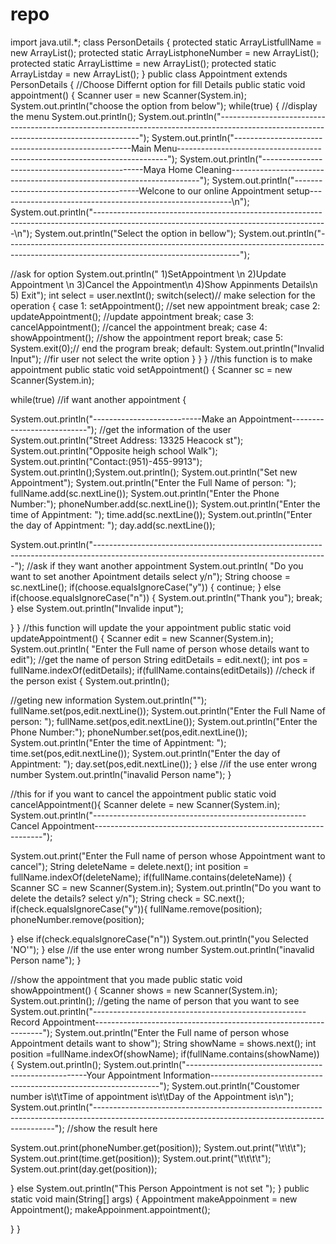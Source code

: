 # repo
import java.util.*;
class PersonDetails
{
protected static ArrayList<String>fullName = new ArrayList<String>();
protected static ArrayList<String>phoneNumber = new ArrayList<String>();
protected static ArrayList<String>time = new ArrayList<String>();
protected static ArrayList<String>day = new ArrayList<String>();
}
public class Appointment extends PersonDetails
{
//Choose Differnt option for fill Details
public static void appointment()
{
Scanner user = new Scanner(System.in);
System.out.println("choose the option from below");
while(true)
{
//display the menu
System.out.println();
System.out.println("----------------------------------------------------------------------------------------------------------------------------------------");
System.out.println("----------------------------------------------------Main Menu---------------------------------------------------------------------------");
System.out.println("------------------------------------------------Maya Home Cleaning----------------------------------------------------------------------");
System.out.println("---------------------------------------Welcone to our online Appointment setup----------------------------------------------------------\n");
System.out.println("----------------------------------------------------------------------------------------------------------------------------------------\n");
System.out.println("Select the option in bellow");
System.out.println("----------------------------------------------------------------------------------------------------------------------------------------");

//ask for option
System.out.println(" 1)SetAppointment \n 2)Update Appointment \n 3)Cancel the Appointment\n 4)Show Appinments Details\n 5) Exit");
int select = user.nextInt();
switch(select)// make selection for the operation
{
case 1:
setAppointment(); //set new appointment
break;
case 2:
updateAppointment(); //update appointment
break;
case 3:
cancelAppointment(); //cancel the appointment
break;
case 4:
showAppointment(); //show the appointment report
break;
case 5:
System.exit(0);// end the program
break;
default:
System.out.println("Invalid Input"); //fir user not select the write option
}
}
}
//this function is to make appointment
public static void setAppointment()
{
Scanner sc = new Scanner(System.in);

while(true)
//if want another appointment
{

System.out.println("---------------------------Make an Appointment---------------------------");
//get the information of the user
System.out.println("Street Address: 13325 Heacock st");
System.out.println("Opposite heigh school Walk");
System.out.println("Contact:(951)-455-9913");
System.out.println();System.out.println();
System.out.println("Set new Appointment");
System.out.println("Enter the Full Name of person: ");
fullName.add(sc.nextLine());
System.out.println("Enter the Phone Number:");
phoneNumber.add(sc.nextLine());
System.out.println("Enter the time of Appintment: ");
time.add(sc.nextLine());
System.out.println("Enter the day of Appintment: ");
day.add(sc.nextLine());

System.out.println("----------------------------------------------------------------------------------------------------------------------------------------");
//ask if they want another appointment
System.out.println( "Do you want to set another Apointment details select y/n");
String choose = sc.nextLine();
if(choose.equalsIgnoreCase("y"))
{
continue;
}
else if(choose.equalsIgnoreCase("n"))
{
System.out.println("Thank you");
break;
}
else
System.out.println("Invalide input");

}
}
//this function will update the your appointment
public static void updateAppointment() 
{
Scanner edit = new Scanner(System.in);
System.out.println( "Enter the Full name of person whose details want to edit"); //get the name of person
String editDetails = edit.next();
int pos = fullName.indexOf(editDetails);
if(fullName.contains(editDetails)) //check if the person exist
{
System.out.println();

//geting new information
System.out.println("");
fullName.set(pos,edit.nextLine());
System.out.println("Enter the Full Name of person: ");
fullName.set(pos,edit.nextLine());
System.out.println("Enter the Phone Number:");
phoneNumber.set(pos,edit.nextLine());
System.out.println("Enter the time of Appintment: ");
time.set(pos,edit.nextLine());
System.out.println("Enter the day of Appintment: ");
day.set(pos,edit.nextLine());
}
else //if the use enter wrong number
System.out.println("inavalid Person name");
}

//this for if you want to cancel the appointment
public static void cancelAppointment(){
Scanner delete = new Scanner(System.in);
System.out.println("-----------------------------------------------------Cancel Appointment-----------------------------------------------------------------");

System.out.print("Enter the Full name of person whose Appointment want to cancel");
String deleteName = delete.next();
int position = fullName.indexOf(deleteName);
if(fullName.contains(deleteName))
{
Scanner SC = new Scanner(System.in);
System.out.println("Do you want to delete the details? select y/n");
String check = SC.next();
if(check.equalsIgnoreCase("y")){
fullName.remove(position);
phoneNumber.remove(position);

}
else if(check.equalsIgnoreCase("n"))
System.out.println("you Selected 'NO'");
}
else //if the use enter wrong number
System.out.println("inavalid Person name");
}

//show the appointment that you made
public static void showAppointment()
{
Scanner shows = new Scanner(System.in);
System.out.println();
//geting the name of person that you want to see
System.out.println("-----------------------------------------------------Record Appointment-----------------------------------------------------------------");
System.out.println("Enter the Full name of person whose Appointment details want to show");
String showName = shows.next();
int position =fullName.indexOf(showName);
if(fullName.contains(showName))
{
System.out.println();
System.out.println("-----------------------------------------------------Your Appointment Information-----------------------------------------------------------------");
System.out.println("Coustomer number is\t\tTime of appointment is\t\tDay of the Appointment is\n");
System.out.println("--------------------------------------------------------------------------------------------------------------------------------------------------");
//show the result here

System.out.print(phoneNumber.get(position));
System.out.print("\t\t\t");
System.out.print(time.get(position));
System.out.print("\t\t\t\t");
System.out.print(day.get(position));


}
else
System.out.println("This Person Appointment is not set ");
}
public static void main(String[] args)
{
Appointment makeAppoinment = new
Appointment();
makeAppoinment.appointment();

}
}
